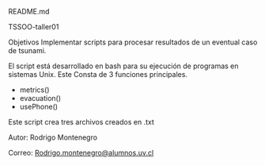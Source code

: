 README.md

TSSOO-taller01

Objetivos
Implementar scripts para procesar resultados de un eventual caso de tsunami.

El script está desarrollado en bash para su ejecución de programas en sistemas Unix.
Este Consta de 3 funciones principales.

* metrics() 
* evacuation()
* usePhone()

Este script crea tres archivos creados en .txt
 
Autor: Rodrigo Montenegro


Correo: Rodrigo.montenegro@alumnos.uv.cl
